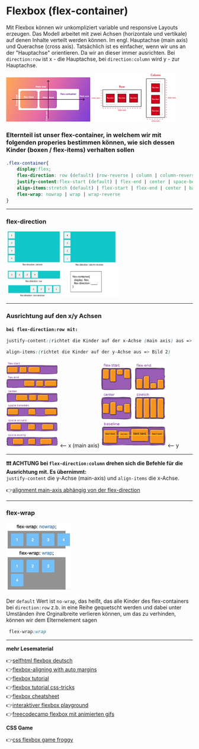 # Flexbox (flex-container)

Mit Flexbox können wir unkompliziert variable und responsive Layouts erzeugen. Das Modell arbeitet mit zwei Achsen (horizontale und vertikale) auf denen Inhalte verteilt werden können. Im engl. Hauptachse (main axis) und Querachse (cross axis). Tatsächlich ist es einfacher, wenn wir uns an der "Hauptachse" orientieren. Da wir an dieser immer ausrichten. Bei `direction:row` ist x - die Hauptachse, bei `direction:column` wird y - zur Hauptachse.

<img src="flexbox.png" alt="flexbox" width="45%"> 
<img src="main-axis.png" alt="main-axis" width="45%">

### **Elternteil ist unser flex-container, in welchem wir mit folgenden properies bestimmen können, wie sich dessen Kinder (boxen / flex-items) verhalten sollen**

```css
.flex-container{
    display:flex;
    flex-direction: row (default) |row-reverse | column | column-reverse;
    justify-content:flex-start (default) | flex-end | center | space-between | space-around | space-evenly | start | end;
    align-items:stretch (default) | flex-start | flex-end | center | baseline;
    flex-wrap: nowrap | wrap | wrap-reverse
}
```
---
### **flex-direction**
<img src="flex-direction.jpg" alt="flex-direction" width="60%"> 

---

### **Ausrichtung auf den x/y Achsen**
**`bei flex-direction:row mit:`**


<div>

```css
justify-content:(richtet die Kinder auf der x-Achse (main axis) aus => Bild 1)
```
```css
align-items:(richtet die Kinder auf der y-Achse aus => Bild 2)
```
</div>


<div>

<img src="justify-content.png" alt="justify-content" width="28%"> 
<span> <-- x (main axis)</span>


<img src="align-items.png" alt="align-items" width="35%"> 
<span> <-- y</span>

</div>



---
**:exclamation::exclamation::exclamation: ACHTUNG bei `flex-direction:column` drehen sich die Befehle für die Ausrichtung mit. Es übernimmt:**\
 `justify-content` die y-Achse (main-axis) und
  `align-items` die x-Achse.


:point_right:[alignment main-axis abhängig von der flex-direction](https://www.smashingmagazine.com/2018/08/flexbox-alignment/)

---
### **flex-wrap**

<img src="flex-wrap.png" alt="flex-wrap" width="35%"> 

Der `default` Wert ist `no-wrap`, das heißt, das alle Kinder des flex-containers bei `direction:row` z.b. in eine Reihe gequetscht werden und dabei unter Umständen ihre Orginalbreite verlieren können, um das zu verhinden, können wir dem Elternelement sagen 
```css 
 flex-wrap:wrap
 ```

---       

 **mehr Lesematerial**

:point_right:[selfhtml flexbox deutsch](https://wiki.selfhtml.org/wiki/CSS/Tutorials/Flexbox)\
:point_right:[flexbox-aligning with auto margins](https://dev.to/samanthaming/flexbox-aligning-with-auto-margins-4gfh)\
:point_right:[flexbox tutorial](https://marina-ferreira.github.io/tutorials/css/flexbox/)\
:point_right:[flexbox tutorial css-tricks](https://css-tricks.com/snippets/css/a-guide-to-flexbox/)\
:point_right:[flexbox cheatsheet](https://yoksel.github.io/flex-cheatsheet/#section-align-content)\
:point_right:[interaktiver flexbox playground](https://codepen.io/enxaneta/full/adLPwv)\
:point_right:[freecodecamp flexbox mit animierten gifs](https://www.freecodecamp.org/news/an-animated-guide-to-flexbox-d280cf6afc35/)



 **CSS Game**

:point_right:[css flexbox game froggy](https://flexboxfroggy.com/)
